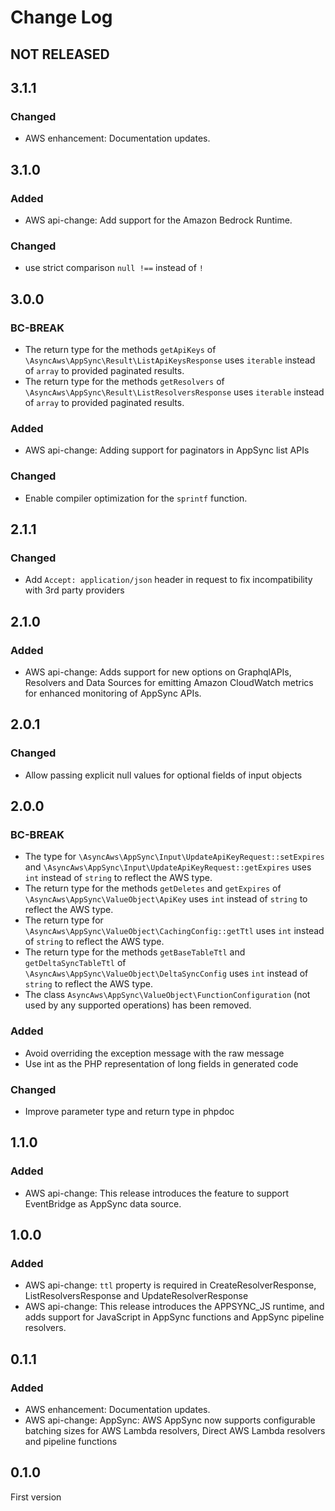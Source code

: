 # Change Log

## NOT RELEASED

## 3.1.1

### Changed

- AWS enhancement: Documentation updates.

## 3.1.0

### Added

- AWS api-change: Add support for the Amazon Bedrock Runtime.

### Changed

- use strict comparison `null !==` instead of `!`

## 3.0.0

### BC-BREAK

- The return type for the methods `getApiKeys` of `\AsyncAws\AppSync\Result\ListApiKeysResponse` uses `iterable` instead of `array` to provided paginated results.
- The return type for the methods `getResolvers` of `\AsyncAws\AppSync\Result\ListResolversResponse` uses `iterable` instead of `array` to provided paginated results.

### Added

- AWS api-change: Adding support for paginators in AppSync list APIs

### Changed

- Enable compiler optimization for the `sprintf` function.

## 2.1.1

### Changed

- Add `Accept: application/json` header in request to fix incompatibility with 3rd party providers

## 2.1.0

### Added

- AWS api-change: Adds support for new options on GraphqlAPIs, Resolvers and Data Sources for emitting Amazon CloudWatch metrics for enhanced monitoring of AppSync APIs.

## 2.0.1

### Changed

- Allow passing explicit null values for optional fields of input objects

## 2.0.0

### BC-BREAK

- The type for `\AsyncAws\AppSync\Input\UpdateApiKeyRequest::setExpires` and `\AsyncAws\AppSync\Input\UpdateApiKeyRequest::getExpires` uses `int` instead of `string` to reflect the AWS type.
- The return type for the methods `getDeletes` and `getExpires` of `\AsyncAws\AppSync\ValueObject\ApiKey` uses `int` instead of `string` to reflect the AWS type.
- The return type for `\AsyncAws\AppSync\ValueObject\CachingConfig::getTtl` uses `int` instead of `string` to reflect the AWS type.
- The return type for the methods `getBaseTableTtl` and `getDeltaSyncTableTtl` of `\AsyncAws\AppSync\ValueObject\DeltaSyncConfig` uses `int` instead of `string` to reflect the AWS type.
- The class `AsyncAws\AppSync\ValueObject\FunctionConfiguration` (not used by any supported operations) has been removed.

### Added

- Avoid overriding the exception message with the raw message
- Use int as the PHP representation of long fields in generated code

### Changed

- Improve parameter type and return type in phpdoc

## 1.1.0

### Added

- AWS api-change: This release introduces the feature to support EventBridge as AppSync data source.

## 1.0.0

### Added

- AWS api-change: `ttl` property is required in CreateResolverResponse, ListResolversResponse and UpdateResolverResponse
- AWS api-change: This release introduces the APPSYNC_JS runtime, and adds support for JavaScript in AppSync functions and AppSync pipeline resolvers.

## 0.1.1

### Added

- AWS enhancement: Documentation updates.
- AWS api-change: AppSync: AWS AppSync now supports configurable batching sizes for AWS Lambda resolvers, Direct AWS Lambda resolvers and pipeline functions

## 0.1.0

First version
